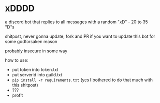 # xDDDD
a discord bot that replies to all messages with a random "xD" - 20 to 35 "D"s

shitpost, never gonna update, fork and PR if you want to update this bot for some godforsaken reason

probably insecure in some way

how to use:
- put token into token.txt
- put serverid into guild.txt
- `pip install -r requirements.txt` (yes I bothered to do that much with this shitpost)
- ???
- profit
